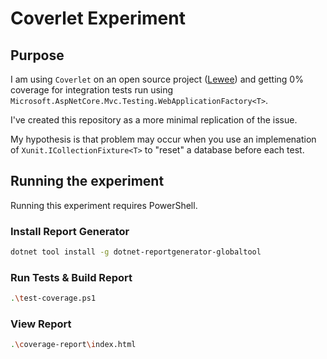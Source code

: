 # Coverlet Experiment

## Purpose

I am using `Coverlet` on an open source project ([Lewee](https://github.com/TheMagnificent11/lewee)) and getting 0% coverage for integration tests run using
`Microsoft.AspNetCore.Mvc.Testing.WebApplicationFactory<T>`.

I've created this repository as a more minimal replication of the issue.

My hypothesis is that problem may occur when you use an implemenation of `Xunit.ICollectionFixture<T>` to "reset" a database before each test.

## Running the experiment

Running this experiment requires PowerShell.

### Install Report Generator

```bash
dotnet tool install -g dotnet-reportgenerator-globaltool
```

### Run Tests & Build Report

```bash
.\test-coverage.ps1
```

### View Report

```bash
.\coverage-report\index.html
```
